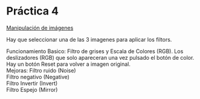  # Práctica 4
[Manipulación de imágenes](https://nirtika.github.io/2020-2021-CSAAI-Practicas/P4/)<br>

Hay que seleccionar una de las 3 imagenes para aplicar los filtors.<br>

Funcionamiento Basico: Filtro de grises y Escala de Colores (RGB). Los deslizadores (RGB) que solo apareceran una vez pulsado el botón de color. <br>
Hay un botón Reset para volver a imagen original. <br>
Mejoras: 
Filtro ruido (Noise) <br>
Filtro negativo (Negative) <br>
Filtro Invertir (Invert) <br>
Filtro Espejo (Mirror) <br>

